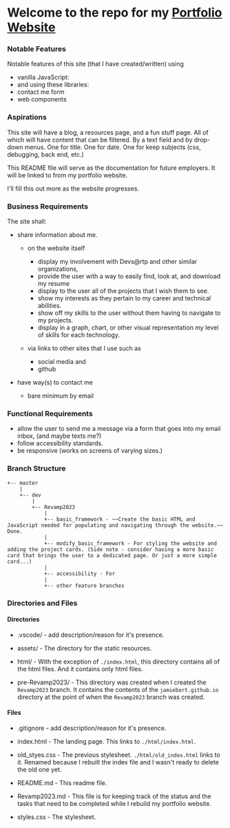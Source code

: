 # Welcome to the repo for my [Portfolio Website](https://jamiebort.github.io/)

### Notable Features
Notable features of this site (that I have created/written) using 
* vanilla JavaScript:
* and using these libraries:
* contact me form
* web components

### Aspirations
This site will have a blog, a resources page, and a fun stuff page. All of which will have content that can be filtered.
By a text field and by drop-down menus. One for title. One for date. One for keep subjects (css, debugging, back end, etc.)

This README file will serve as the documentation for future employers. It will be linked to from my portfolio website.

I'll fill this out more as the website progresses.

### Business Requirements
The site shall:

* share information about me.
	* on the website itself
		* display my involvement with Devs@rtp and other similar organizations,
		* provide the user with a way to easily find, look at, and download my resume
		* display to the user all of the projects that I wish them to see.
		* show my interests as they pertain to my career and technical abilities.
		* show off my skills to the user without them having to navigate to my projects.
		* display in a graph, chart, or other visual representation my level of skills for each technology.
		
	* via links to other sites that I use such as
		* social media and
		* github

* have way(s) to contact me
	* bare minimum by email
		
### Functional Requirements

* allow the user to send me a message via a form that goes into my email inbox, (and maybe texts me?)
* follow accessibility standards.
* be responsive (works on screens of varying sizes.)

### Branch Structure

	+-- master
		|
		+-- dev
			|
			+-- Revamp2023
				|
				+-- basic_framework - ~~Create the basic HTML and JavaScript needed for populating and navigating through the website.~~ Done.
				|
				+-- modify_basic_framework - For styling the website and adding the project cards. (Side note - consider having a more basic card that brings the user to a dedicated page. Or just a more simple card...)
				|
				+-- accessibility - For 
				|
				+-- other feature branches

### Directories and Files

#### Directories

* .vscode/			- add description/reason for it's presence.

* assets/			- The directory for the static resources.

* html/				- With the exception of `./index.html`, this directory contains all of the html files. And it contains only html files.

* pre-Revamp2023/	- This directory was created when I created the `Revamp2023` branch. It contains the contents of the `jamiebort.github.io` directory at the point of when the `Revamp2023` branch was created.

#### Files

* .gitignore	- add description/reason for it's presence.

* index.html	- The landing page. This links to `./html/index.html`.

* old_styes.css	- The previous stylesheet. `./html/old_index.html` links to it. Renamed because I rebuilt the index file and I wasn't ready to delete the old one yet.

* README.md		- This readme file.

* Revamp2023.md	- This file is for keeping track of the status and the tasks that need to be completed while I rebuild my portfolio website.

* styles.css	- The stylesheet.